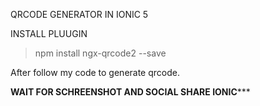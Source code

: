 QRCODE GENERATOR IN IONIC 5

INSTALL PLUUGIN 

> npm install ngx-qrcode2 --save

After follow my code to generate qrcode.


********************WAIT FOR SCHREENSHOT AND SOCIAL SHARE IONIC***********************
